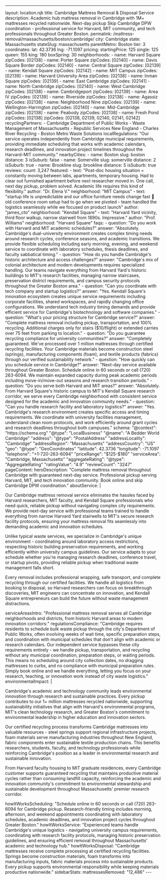 ---
layout: location.njk
title: Cambridge Mattress Removal & Disposal Service
description: Academic hub mattress removal in Cambridge with 1M+ mattresses recycled nationwide. Next-day pickup Skip Cambridge DPW coordination - professional service for Harvard, MIT community, and tech professionals throughout Greater Boston.
permalink: /mattress-removal/massachusetts/boston/cambridge/
city: Cambridge state: Massachusetts stateSlug: massachusetts parentMetro: Boston tier: 3 coordinates: lat: 42.3736 lng: -71.1097 pricing: startingPrice: 125 single: 125 queen: 155 king: 180 boxSpring: 30 neighborhoods: - name: Harvard Square zipCodes: [02138] - name: Porter Square zipCodes: [02140] - name: Davis Square Border zipCodes: [02140] - name: Central Square zipCodes: [02139] - name: Kendall Square zipCodes: [02142] - name: MIT Campus zipCodes: [02139] - name: Harvard University Area zipCodes: [02138] - name: Inman Square zipCodes: [02139] - name: East Cambridge zipCodes: [02141] - name: North Cambridge zipCodes: [02140] - name: West Cambridge zipCodes: [02138] - name: Cambridgeport zipCodes: [02139] - name: Area IV zipCodes: [02139] - name: Riverside zipCodes: [02138] - name: Agassiz zipCodes: [02138] - name: Neighborhood Nine zipCodes: [02139] - name: Wellington-Harrington zipCodes: [02140] - name: Mid-Cambridge zipCodes: [02138] - name: Peabody zipCodes: [02138] - name: Fresh Pond zipCodes: [02138] zipCodes: [02138, 02139, 02140, 02141, 02142] recyclingPartners: - Cambridge Department of Public Works - Waste Management of Massachusetts - Republic Services New England - Charles River Recycling - Boston Metro Waste Solutions localRegulations: "Our service operates independently from Cambridge municipal requirements, providing immediate scheduling that works with academic calendars, research deadlines, and innovation project timelines throughout the Harvard-MIT community." nearbyCities: - name: Boston slug: boston distance: 3 isSuburb: false - name: Somerville slug: somerville distance: 2 isSuburb: true - name: Brookline slug: brookline distance: 5 isSuburb: true reviews: count: 3,247 featured: - text: "Post-doc housing situation = constantly moving between labs, apartments, temporary housing. Had to clear out furnished apartment before next researcher moved in. One call, next day pickup, problem solved. Academic life requires this kind of flexibility." author: "Dr. Elena V." neighborhood: "MIT Campus" - text: "startup life is unpredictable and our office furniture needs change fast 🚀 old conference room setup had to go when we pivoted - team handled the logistics seamlessly while we focused on product launch" author: "james_cto" neighborhood: "Kendall Square" - text: "Harvard Yard vicinity, third floor walkup, narrow stairwell from 1890s. Impressive." author: "Prof. Williams" neighborhood: "Harvard Square" faqs: - question: "Do you work with Harvard and MIT academic schedules?" answer: "Absolutely. Cambridge's dual-university environment creates complex timing needs around research cycles, conference seasons, and academic transitions. We provide flexible scheduling including early morning, evening, and weekend service to coordinate with laboratory schedules, thesis deadlines, and faculty sabbatical timing." - question: "How do you handle Cambridge's historic architecture and access challenges?" answer: "Cambridge's mix of colonial architecture and modern developments requires specialized handling. Our teams navigate everything from Harvard Yard's historic buildings to MIT's research facilities, managing narrow staircases, preservation district requirements, and campus security protocols throughout the Greater Boston area." - question: "Can you coordinate with tech company and startup logistics?" answer: "Yes. Kendall Square's innovation ecosystem creates unique service requirements including corporate facilities, shared workspaces, and rapidly changing office configurations. We understand tech industry timing demands and provide efficient service for Cambridge's biotechnology and software companies." - question: "What's your pricing structure for Cambridge service?" answer: "Complete mattress removal including pickup, transportation, and 100% recycling. Additional charges only for stairs ($10/flight) or extended carries over 75 feet from parking to location." - question: "Do you guarantee recycling compliance for university communities?" answer: "Completely guaranteed. We've processed over 1 million mattresses through certified recycling facilities. Your Cambridge materials become construction steel (springs), manufacturing components (foam), and textile products (fabrics) through our verified sustainability network." - question: "How quickly can you schedule service in Cambridge?" answer: "Next-day service available throughout Greater Boston. Schedule online in 60 seconds or call (720) 263-6094. We maintain expanded capacity during peak academic periods including move-in/move-out seasons and research transition periods." - question: "Do you serve both Harvard and MIT areas?" answer: "Absolutely. From Harvard Square's historic campus to MIT's Kendall Square research corridor, we serve every Cambridge neighborhood with consistent service designed for the academic and innovation community needs." - question: "Can you handle research facility and laboratory logistics?" answer: "Yes. Cambridge's research environment creates specific access and timing requirements. We coordinate with university facilities management, understand clean room protocols, and work efficiently around grant cycles and research deadlines throughout both campuses." schema: "@context": "https://schema.org" "@type": "LocalBusiness" "@name": "A Bedder World Cambridge" "address": "@type": "PostalAddress" "addressLocality": "Cambridge" "addressRegion": "Massachusetts" "addressCountry": "US" "geo": "@type": "GeoCoordinates" "latitude": 42.3736 "longitude": -71.1097 "telephone": "+1-720-263-6094" "priceRange": "$125-$180" "serviceArea": "Cambridge, Massachusetts" "aggregateRating": "@type": "AggregateRating" "ratingValue": "4.9" "reviewCount": "3247" pageContent: heroDescription: "Complete mattress removal throughout Cambridge with guaranteed next-day service. Professional pickup serving Harvard, MIT, and tech innovation community. Book online and skip Cambridge DPW coordination." aboutService: | <p>Our Cambridge mattress removal service eliminates the hassles faced by Harvard researchers, MIT faculty, and Kendall Square professionals who need quick, reliable pickup without navigating complex city requirements. We provide next-day service with professional teams trained to handle everything from narrow Harvard Yard stairwells to MIT's secure research facility protocols, ensuring your mattress removal fits seamlessly into demanding academic and innovation schedules.</p> <p>Unlike typical waste services, we specialize in Cambridge's unique environment - coordinating around laboratory access restrictions, respecting historic building preservation requirements, and working efficiently within university campus guidelines. Our service adapts to your schedule whether you're managing research deadlines, conference travel, or startup pivots, providing reliable pickup when traditional waste management falls short.</p> <p>Every removal includes professional wrapping, safe transport, and complete recycling through our certified facilities. We handle all logistics from booking to disposal, so Harvard researchers can focus on breakthrough discoveries, MIT engineers can concentrate on innovation, and Kendall Square entrepreneurs can build the future without waste management distractions.</p> serviceAreasIntro: "Professional mattress removal serves all Cambridge neighborhoods and districts, from historic Harvard areas to modern innovation corridors:" regulationsCompliance: "Cambridge requires residents to schedule bulk waste pickup through the city's Department of Public Works, often involving weeks of wait time, specific preparation steps, and coordination with municipal schedules that don't align with academic or research calendars. Our independent service bypasses these city requirements entirely - we handle pickup, transportation, and recycling without any municipal coordination, preparation steps, or waiting periods. This means no scheduling around city collection dates, no dragging mattresses to curbs, and no compliance with municipal preparation rules. Simply book online and we handle everything, letting you focus on your research, teaching, or innovation work instead of city waste logistics." environmentalImpact: | <p>Cambridge's academic and technology community leads environmental innovation through research and sustainable practices. Every pickup contributes to our 1+ million mattresses recycled nationwide, supporting sustainability initiatives that align with Harvard's environmental programs, MIT's clean technology research, and Greater Boston's commitment to environmental leadership in higher education and innovation sectors.</p> <p>Our certified recycling process transforms Cambridge mattresses into valuable resources - steel springs support regional infrastructure projects, foam materials serve manufacturing industries throughout New England, fabric components enter sustainable textile production chains. This benefits researchers, students, faculty, and technology professionals while reinforcing Cambridge's position as a leader in environmental research and sustainable innovation.</p> <p>From Harvard faculty housing to MIT graduate residences, every Cambridge customer supports guaranteed recycling that maintains productive material cycles rather than consuming landfill capacity, reinforcing the academic and innovation community's commitment to environmental stewardship and sustainable development throughout Massachusetts' premier research corridor.</p> howItWorksScheduling: "Schedule online in 60 seconds or call (720) 263-6094 for Cambridge pickup. Research-friendly timing includes morning, afternoon, and weekend appointments coordinating with laboratory schedules, academic deadlines, and innovation project cycles throughout Greater Boston." howItWorksService: "Experienced teams handle Cambridge's unique logistics - navigating university campus requirements, coordinating with research facility protocols, managing historic preservation guidelines, and ensuring efficient removal throughout Massachusetts' academic and technology hub." howItWorksDisposal: "Cambridge mattresses receive complete processing at certified recycling facilities. Springs become construction materials, foam transforms into manufacturing inputs, fabric materials process into sustainable products. Every pickup supports environmental responsibility while keeping materials productive nationwide." sidebarStats: mattressesRemoved: "12,486" ---